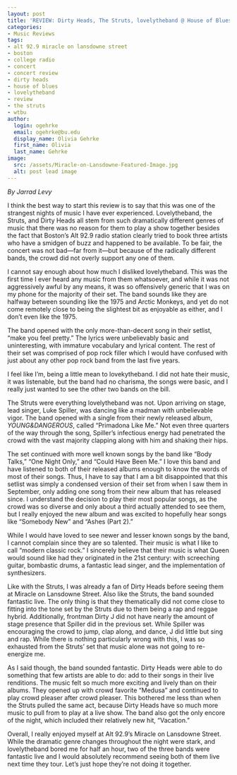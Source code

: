 ```yaml
---
layout: post
title: 'REVIEW: Dirty Heads, The Struts, lovelytheband @ House of Blues 12/03'
categories:
- Music Reviews
tags:
- alt 92.9 miracle on lansdowne street
- boston
- college radio
- concert
- concert review
- dirty heads
- house of blues
- lovelytheband
- review
- the struts
- wtbu
author:
  login: ogehrke
  email: ogehrke@bu.edu
  display_name: Olivia Gehrke
  first_name: Olivia
  last_name: Gehrke
image:
  src: /assets/Miracle-on-Lansdowne-Featured-Image.jpg
  alt: post lead image
---
```


_By Jarrad Levy_

I think the best way to start this review is to say that this was one of the strangest nights of music I have ever experienced. Lovelytheband, the Struts, and Dirty Heads all stem from such dramatically different genres of music that there was no reason for them to play a show together besides the fact that Boston’s Alt 92.9 radio station clearly tried to book three artists who have a smidgen of buzz and happened to be available. To be fair, the concert was not bad—far from it—but because of the radically different bands, the crowd did not overly support any one of them.

I cannot say enough about how much I disliked lovelytheband. This was the first time I ever heard any music from them whatsoever, and while it was not aggressively awful by any means, it was so offensively generic that I was on my phone for the majority of their set. The band sounds like they are halfway between sounding like the 1975 and Arctic Monkeys, and yet do not come remotely close to being the slightest bit as enjoyable as either, and I don’t even like the 1975.

The band opened with the only more-than-decent song in their setlist, “make you feel pretty.” The lyrics were unbelievably basic and uninteresting, with immature vocabulary and lyrical content. The rest of their set was comprised of pop rock filler which I would have confused with just about any other pop rock band from the last five years.

I feel like I’m, being a little mean to lovekytheband. I did not hate their music, it was listenable, but the band had no charisma, the songs were basic, and I really just wanted to see the other two bands on the bill.

The Struts were everything lovelytheband was not. Upon arriving on stage, lead singer, Luke Spiller, was dancing like a madman with unbelievable vigor. The band opened with a single from their newly released album, _YOUNG&DANGEROUS_, called “Primadona Like Me.” Not even three quarters of the way through the song, Spiller’s infectious energy had penetrated the crowd with the vast majority clapping along with him and shaking their hips.

The set continued with more well known songs by the band like “Body Talks,” “One Night Only,” and “Could Have Been Me.” I love this band and have listened to both of their released albums enough to know the words of most of their songs. Thus, I have to say that I am a bit disappointed that this setlist was simply a condensed version of their set from when I saw them in September, only adding one song from their new album that has released since. I understand the decision to play their most popular songs, as the crowd was so diverse and only about a third actually attended to see them, but I really enjoyed the new album and was excited to hopefully hear songs like “Somebody New” and “Ashes (Part 2).”

While I would have loved to see newer and lesser known songs by the band, I cannot complain since they are so talented. Their music is what I like to call “modern classic rock.” I sincerely believe that their music is what Queen would sound like had they originated in the 21st century: with screeching guitar, bombastic drums, a fantastic lead singer, and the implementation of synthesizers.

Like with the Struts, I was already a fan of Dirty Heads before seeing them at Miracle on Lansdowne Street. Also like the Struts, the band sounded fantastic live. The only thing is that they thematically did not come close to fitting into the tone set by the Struts due to them being a rap and reggae hybrid. Additionally, frontman Dirty J did not have nearly the amount of stage presence that Spiller did in the previous set. While Spiller was encouraging the crowd to jump, clap along, and dance, J did little but sing and rap. While there is nothing particularly wrong with this, I was so exhausted from the Struts’ set that music alone was not going to re-energize me.

As I said though, the band sounded fantastic. Dirty Heads were able to do something that few artists are able to do: add to their songs in their live renditions. The music felt so much more exciting and lively than on their albums. They opened up with crowd favorite “Medusa” and continued to play crowd pleaser after crowd pleaser. This bothered me less than when the Struts pulled the same act, because Dirty Heads have so much more music to pull from to play at a live show. The band also got the only encore of the night, which included their relatively new hit, “Vacation.”

Overall, I really enjoyed myself at Alt 92.9’s Miracle on Lansdowne Street. While the dramatic genre changes throughout the night were stark, and lovelytheband bored me for half an hour, two of the three bands were fantastic live and I would absolutely recommend seeing both of them live next time they tour. Let’s just hope they’re not doing it together.